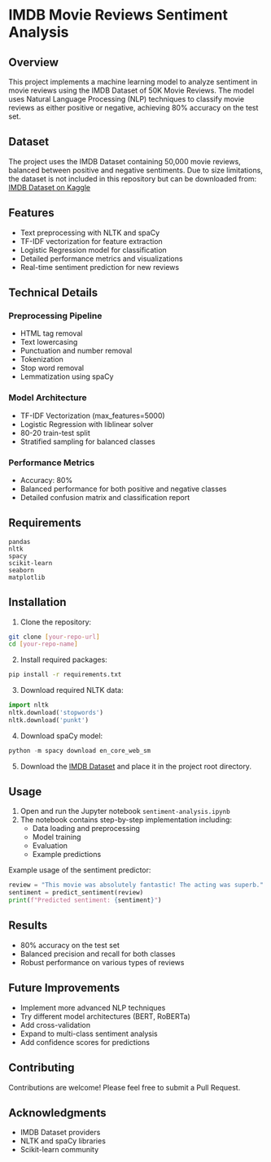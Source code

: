 # IMDB Movie Reviews Sentiment Analysis

## Overview
This project implements a machine learning model to analyze sentiment in movie reviews using the IMDB Dataset of 50K Movie Reviews. The model uses Natural Language Processing (NLP) techniques to classify movie reviews as either positive or negative, achieving 80% accuracy on the test set.

## Dataset
The project uses the IMDB Dataset containing 50,000 movie reviews, balanced between positive and negative sentiments. Due to size limitations, the dataset is not included in this repository but can be downloaded from:
[IMDB Dataset on Kaggle](https://www.kaggle.com/datasets/lakshmi25npathi/imdb-dataset-of-50k-movie-reviews)

## Features
- Text preprocessing with NLTK and spaCy
- TF-IDF vectorization for feature extraction
- Logistic Regression model for classification
- Detailed performance metrics and visualizations
- Real-time sentiment prediction for new reviews

## Technical Details

### Preprocessing Pipeline
- HTML tag removal
- Text lowercasing
- Punctuation and number removal
- Tokenization
- Stop word removal
- Lemmatization using spaCy

### Model Architecture
- TF-IDF Vectorization (max_features=5000)
- Logistic Regression with liblinear solver
- 80-20 train-test split
- Stratified sampling for balanced classes

### Performance Metrics
- Accuracy: 80%
- Balanced performance for both positive and negative classes
- Detailed confusion matrix and classification report

## Requirements
```
pandas
nltk
spacy
scikit-learn
seaborn
matplotlib
```

## Installation

1. Clone the repository:
```bash
git clone [your-repo-url]
cd [your-repo-name]
```

2. Install required packages:
```bash
pip install -r requirements.txt
```

3. Download required NLTK data:
```python
import nltk
nltk.download('stopwords')
nltk.download('punkt')
```

4. Download spaCy model:
```python
python -m spacy download en_core_web_sm
```

5. Download the [IMDB Dataset](https://www.kaggle.com/datasets/lakshmi25npathi/imdb-dataset-of-50k-movie-reviews) and place it in the project root directory.

## Usage

1. Open and run the Jupyter notebook `sentiment-analysis.ipynb`
2. The notebook contains step-by-step implementation including:
   - Data loading and preprocessing
   - Model training
   - Evaluation
   - Example predictions

Example usage of the sentiment predictor:
```python
review = "This movie was absolutely fantastic! The acting was superb."
sentiment = predict_sentiment(review)
print(f"Predicted sentiment: {sentiment}")
```

## Results
- 80% accuracy on the test set
- Balanced precision and recall for both classes
- Robust performance on various types of reviews

## Future Improvements
- Implement more advanced NLP techniques
- Try different model architectures (BERT, RoBERTa)
- Add cross-validation
- Expand to multi-class sentiment analysis
- Add confidence scores for predictions

## Contributing
Contributions are welcome! Please feel free to submit a Pull Request.

## Acknowledgments
- IMDB Dataset providers
- NLTK and spaCy libraries
- Scikit-learn community
